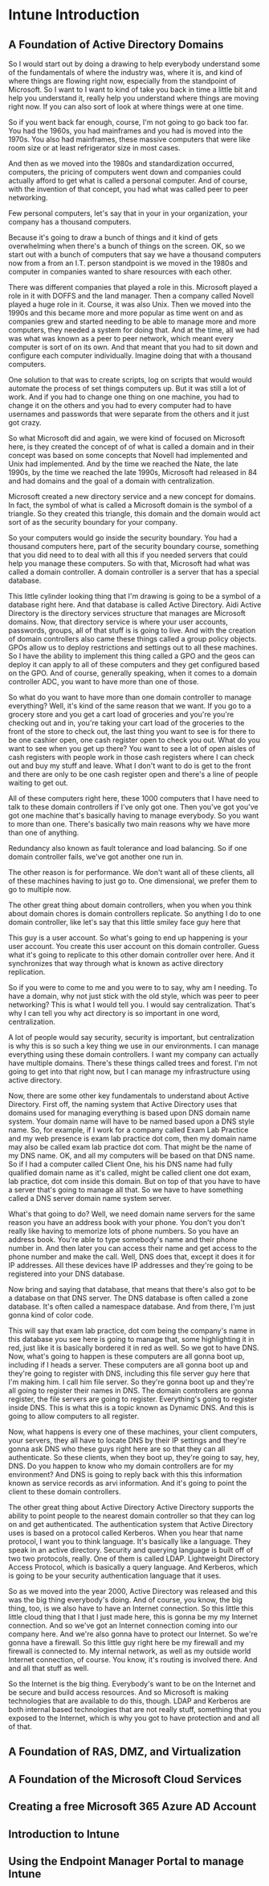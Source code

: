 # Intune Introduction

## A Foundation of Active Directory Domains

So I would start out by doing a drawing to help everybody understand some of the fundamentals of where the industry was, where it is, and kind of where things are flowing right now, especially from the standpoint of Microsoft. So I want to I want to kind of take you back in time a little bit and help you understand it, really help you understand where things are moving right now. If you can also sort of look at where things were at one time.

So if you went back far enough, course, I'm not going to go back too far. You had the 1960s, you had mainframes and you had is moved into the 1970s. You also had mainframes, these massive computers that were like room size or at least refrigerator size in most cases.

And then as we moved into the 1980s and standardization occurred, computers, the pricing of computers went down and companies could actually afford to get what is called a personal computer. And of course, with the invention of that concept, you had what was called peer to peer networking.

Few personal computers, let's say that in your in your organization, your company has a thousand computers.



Because it's going to draw a bunch of things and it kind of gets overwhelming when there's a bunch of things on the screen. OK, so we start out with a bunch of computers that say we have a thousand computers now from a from an I.T. person standpoint is we moved in the 1980s and computer in companies wanted to share resources with each other.

There was different companies that played a role in this. Microsoft played a role in it with DOFFS and the land manager. Then a company called Novell played a huge role in it. Course, it was also Unix. Then we moved into the 1990s and this became more and more popular as time went on and as companies grew and started needing to be able to manage more and more computers, they needed a system for doing that. And at the time, all we had was what was known as a peer to peer network, which meant every computer is sort of on its own. And that meant that you had to sit down and configure each computer individually. Imagine doing that with a thousand computers.

One solution to that was to create scripts, log on scripts that would would automate the process of set things computers up. But it was still a lot of work. And if you had to change one thing on one machine, you had to change it on the others and you had to every computer had to have usernames and passwords that were separate from the others and it just got crazy.

So what Microsoft did and again, we were kind of focused on Microsoft here, is they created the concept of of what is called a domain and in their concept was based on some concepts that Novell had implemented and Unix had implemented. And by the time we reached the Nate, the late 1990s, by the time we reached the late 1990s, Microsoft had released in 84 and had domains and the goal of a domain with centralization.

Microsoft created a new directory service and a new concept for domains.  In fact, the symbol of what is called a Microsoft domain is the symbol of a triangle. So they created this triangle, this domain and the domain would act sort of as the security boundary for your company.

So your computers would go inside the security boundary. You had a thousand computers here, part of the security boundary course, something that you did need to to deal with all this if you needed servers that could help you manage these computers. So with that, Microsoft had what was called a domain controller. A domain controller is a server that has a special database.

This little cylinder looking thing that I'm drawing is going to be a symbol of a database right here. And that database is called Active Directory. Aidi Active Directory is the directory services structure that manages are Microsoft domains. Now, that directory service is where your user accounts, passwords, groups, all of that stuff is is going to live. And with the creation of domain controllers also came these things called a group policy objects. GPOs allow us to deploy restrictions and settings out to all these machines. So I have the ability to implement this thing called a GPO and the geos can deploy it can apply to all of these computers and they get configured based on the GPO. And of course, generally speaking, when it comes to a domain controller ADC, you want to have more than one of those.

So what do you want to have more than one domain controller to manage everything? Well, it's kind of the same reason that we want. If you go to a grocery store and you get a cart load of groceries and you're you're checking out and in, you're taking your cart load of the groceries to the front of the store to check out, the last thing you want to see is for there to be one cashier open, one cash register open to check you out. What do you want to see when you get up there? You want to see a lot of open aisles of cash registers with people work in those cash registers where I can check out and buy my stuff and leave. What I don't want to do is get to the front and there are only to be one cash register open and there's a line of people waiting to get out.

All of these computers right here, these 1000 computers that I have need to talk to these domain controllers if I've only got one. Then you've got you've got one machine that's basically having to manage everybody. So you want to more than one. There's basically two main reasons why we have more than one of anything.

Redundancy also known as fault tolerance and load balancing. So if one domain controller fails, we've got another one run in.

The other reason is for performance. We don't want all of these clients, all of these machines having to just go to. One dimensional, we prefer them to go to multiple now.

The other great thing about domain controllers, when you when you think about domain chores is domain controllers replicate. So anything I do to one domain controller, like let's say that this little smiley face guy here that 

This guy is a user account. So what's going to end up happening is your user account. You create this user account on this domain controller. Guess what it's going to replicate to this other domain controller over here. And it synchronizes that way through what is known as active directory replication. 

So if you were to come to me and you were to to say, why am I needing. To have a domain, why not just stick with the old style, which was peer to peer networking? This is what I would tell you. I would say centralization. That's why I can tell you why act directory is so important in one word, centralization.

A lot of people would say security, security is important, but centralization is why this is so such a key thing we use in our environments. I can manage everything using these domain controllers. I want my company can actually have multiple domains. There's these things called trees and forest. I'm not going to get into that right now, but I can manage my infrastructure using active directory. 

Now, there are some other key fundamentals to understand about Active Directory. First off, the naming system that Active Directory uses that domains used for managing everything is based upon DNS domain name system. Your domain name will have to be named based upon a DNS style name. So, for example, if I work for a company called Exam Lab Practice and my web presence is exam lab practice dot com, then my domain name may also be called exam lab practice dot com. That might be the name of my DNS name. OK, and all my computers will be based on that DNS name. So if I had a computer called Client One, his his DNS name had fully qualified domain name as it's called, might be called client one dot exam, lab practice, dot com inside this domain. But on top of that you have to have a server that's going to manage all that. So we have to have something called a DNS server domain name system server.

What's that going to do? Well, we need domain name servers for the same reason you have an address book with your phone. You don't you don't really like having to memorize lots of phone numbers. So you have an address book. You're able to type somebody's name and their phone number in. And then later you can access their name and get access to the phone number and make the call. Well, DNS does that, except it does it for IP addresses. All these devices have IP addresses and they're going to be registered into your DNS database.

Now bring and saying that database, that means that there's also got to be a database on that DNS server. The DNS database is often called a zone database. It's often called a namespace database. And from there, I'm just gonna kind of color code.

This will say that exam lab practice, dot com being the company's name in this database you see here is going to manage that, some highlighting it in red, just like it is basically bordered it in red as well. So we got to have DNS. Now, what's going to happen is these computers are all gonna boot up, including if I heads a server. These computers are all gonna boot up and they're going to register with DNS, including this file server guy here that I'm making him. I call him file server. So they're gonna boot up and they're all going to register their names in DNS. The domain controllers are gonna register, the file servers are going to register. Everything's going to register inside DNS. This is what this is a topic known as Dynamic DNS. And this is going to allow computers to all register.

Now, what happens is every one of these machines, your client computers, your servers, they all have to locate DNS by their IP settings and they're gonna ask DNS who these guys right here are so that they can all authenticate. So these clients, when they boot up, they're going to say, hey, DNS. Do you happen to know who my domain controllers are for my environment? And DNS is going to reply back with this this information known as service records as arvi information. And it's going to point the client to these domain controllers.

The other great thing about Active Directory Active Directory supports the ability to point people to the nearest domain controller so that they can log on and get authenticated. The authentication system that Active Directory uses is based on a protocol called Kerberos. When you hear that name protocol, I want you to think language. It's basically like a language. They speak in an active directory. Security and querying language is built off of two two protocols, really. One of them is called LDAP. Lightweight Directory Access Protocol, which is basically a query language. And Kerberos, which is going to be your security authentication language that it uses.

So as we moved into the year 2000, Active Directory was released and this was the big thing everybody's doing. And of course, you know, the big thing, too, is we also have to have an Internet connection. So this little this little cloud thing that I that I just made here, this is gonna be my my Internet connection. And so we've got an Internet connection coming into our company here. And we're also gonna have to protect our Internet. So we're gonna have a firewall. So this little guy right here be my firewall and my firewall is connected to. My internal network, as well as my outside world Internet connection, of course. You know, it's routing is involved there. And and all that stuff as well.

So the Internet is the big thing. Everybody's want to be on the Internet and be secure and build access resources. And so Microsoft is making technologies that are available to do this, though. LDAP and Kerberos are both internal based technologies that are not really stuff, something that you exposed to the Internet, which is why you got to have protection and and all of that.

## A Foundation of RAS, DMZ, and Virtualization
## A Foundation of the Microsoft Cloud Services
## Creating a free Microsoft 365 Azure AD Account
## Introduction to Intune
## Using the Endpoint Manager Portal to manage Intune

